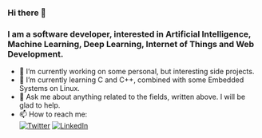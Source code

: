 ### Hi there 👋
### I am a software developer, interested in Artificial Intelligence, Machine Learning, Deep Learning, Internet of Things and Web Development.
- 🔭 I’m currently working on some personal, but interesting side projects.
- 🌱 I’m currently learning C and C++, combined with some Embedded Systems on Linux.
- 💬 Ask me about anything related to the fields, written above. I will be glad to help.
- 📫 How to reach me:\
[![Twitter](https://img.shields.io/badge/Twitter-%231DA1F2.svg?style=for-the-badge&logo=Twitter&logoColor=white)](https://twitter.com/mmanchev23)
[![LinkedIn](https://img.shields.io/badge/linkedin-%230077B5.svg?style=for-the-badge&logo=linkedin&logoColor=white)](https://www.linkedin.com/in/mmanchev23/)

<!--
**mmanchev23/mmanchev23** is a ✨ _special_ ✨ repository because its `README.md` (this file) appears on your GitHub profile.

Here are some ideas to get you started:



- 👯 I’m looking to collaborate on ...
- 🤔 I’m looking for help with ...


- 😄 Pronouns: ...
- ⚡ Fun fact: ...
-->
